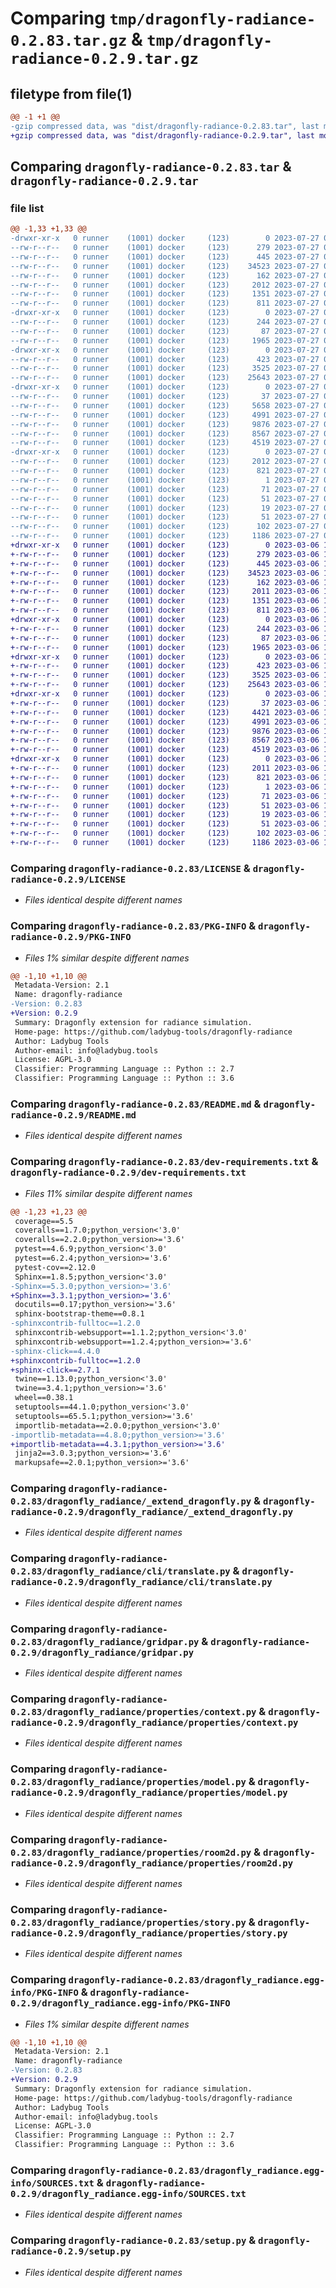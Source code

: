 # Comparing `tmp/dragonfly-radiance-0.2.83.tar.gz` & `tmp/dragonfly-radiance-0.2.9.tar.gz`

## filetype from file(1)

```diff
@@ -1 +1 @@
-gzip compressed data, was "dist/dragonfly-radiance-0.2.83.tar", last modified: Thu Jul 27 07:48:11 2023, max compression
+gzip compressed data, was "dist/dragonfly-radiance-0.2.9.tar", last modified: Mon Mar  6 15:17:33 2023, max compression
```

## Comparing `dragonfly-radiance-0.2.83.tar` & `dragonfly-radiance-0.2.9.tar`

### file list

```diff
@@ -1,33 +1,33 @@
-drwxr-xr-x   0 runner    (1001) docker     (123)        0 2023-07-27 07:48:11.000000 dragonfly-radiance-0.2.83/
--rw-r--r--   0 runner    (1001) docker     (123)      279 2023-07-27 07:46:47.000000 dragonfly-radiance-0.2.83/CODE_OF_CONDUCT.md
--rw-r--r--   0 runner    (1001) docker     (123)      445 2023-07-27 07:46:47.000000 dragonfly-radiance-0.2.83/CONTRIBUTING.md
--rw-r--r--   0 runner    (1001) docker     (123)    34523 2023-07-27 07:46:47.000000 dragonfly-radiance-0.2.83/LICENSE
--rw-r--r--   0 runner    (1001) docker     (123)      162 2023-07-27 07:46:47.000000 dragonfly-radiance-0.2.83/MANIFEST.in
--rw-r--r--   0 runner    (1001) docker     (123)     2012 2023-07-27 07:48:11.000000 dragonfly-radiance-0.2.83/PKG-INFO
--rw-r--r--   0 runner    (1001) docker     (123)     1351 2023-07-27 07:46:47.000000 dragonfly-radiance-0.2.83/README.md
--rw-r--r--   0 runner    (1001) docker     (123)      811 2023-07-27 07:46:47.000000 dragonfly-radiance-0.2.83/dev-requirements.txt
-drwxr-xr-x   0 runner    (1001) docker     (123)        0 2023-07-27 07:48:11.000000 dragonfly-radiance-0.2.83/dragonfly_radiance/
--rw-r--r--   0 runner    (1001) docker     (123)      244 2023-07-27 07:46:47.000000 dragonfly-radiance-0.2.83/dragonfly_radiance/__init__.py
--rw-r--r--   0 runner    (1001) docker     (123)       87 2023-07-27 07:46:47.000000 dragonfly-radiance-0.2.83/dragonfly_radiance/__main__.py
--rw-r--r--   0 runner    (1001) docker     (123)     1965 2023-07-27 07:46:47.000000 dragonfly-radiance-0.2.83/dragonfly_radiance/_extend_dragonfly.py
-drwxr-xr-x   0 runner    (1001) docker     (123)        0 2023-07-27 07:48:11.000000 dragonfly-radiance-0.2.83/dragonfly_radiance/cli/
--rw-r--r--   0 runner    (1001) docker     (123)      423 2023-07-27 07:46:47.000000 dragonfly-radiance-0.2.83/dragonfly_radiance/cli/__init__.py
--rw-r--r--   0 runner    (1001) docker     (123)     3525 2023-07-27 07:46:47.000000 dragonfly-radiance-0.2.83/dragonfly_radiance/cli/translate.py
--rw-r--r--   0 runner    (1001) docker     (123)    25643 2023-07-27 07:46:47.000000 dragonfly-radiance-0.2.83/dragonfly_radiance/gridpar.py
-drwxr-xr-x   0 runner    (1001) docker     (123)        0 2023-07-27 07:48:11.000000 dragonfly-radiance-0.2.83/dragonfly_radiance/properties/
--rw-r--r--   0 runner    (1001) docker     (123)       37 2023-07-27 07:46:47.000000 dragonfly-radiance-0.2.83/dragonfly_radiance/properties/__init__.py
--rw-r--r--   0 runner    (1001) docker     (123)     5658 2023-07-27 07:46:47.000000 dragonfly-radiance-0.2.83/dragonfly_radiance/properties/building.py
--rw-r--r--   0 runner    (1001) docker     (123)     4991 2023-07-27 07:46:47.000000 dragonfly-radiance-0.2.83/dragonfly_radiance/properties/context.py
--rw-r--r--   0 runner    (1001) docker     (123)     9876 2023-07-27 07:46:47.000000 dragonfly-radiance-0.2.83/dragonfly_radiance/properties/model.py
--rw-r--r--   0 runner    (1001) docker     (123)     8567 2023-07-27 07:46:47.000000 dragonfly-radiance-0.2.83/dragonfly_radiance/properties/room2d.py
--rw-r--r--   0 runner    (1001) docker     (123)     4519 2023-07-27 07:46:47.000000 dragonfly-radiance-0.2.83/dragonfly_radiance/properties/story.py
-drwxr-xr-x   0 runner    (1001) docker     (123)        0 2023-07-27 07:48:11.000000 dragonfly-radiance-0.2.83/dragonfly_radiance.egg-info/
--rw-r--r--   0 runner    (1001) docker     (123)     2012 2023-07-27 07:48:10.000000 dragonfly-radiance-0.2.83/dragonfly_radiance.egg-info/PKG-INFO
--rw-r--r--   0 runner    (1001) docker     (123)      821 2023-07-27 07:48:10.000000 dragonfly-radiance-0.2.83/dragonfly_radiance.egg-info/SOURCES.txt
--rw-r--r--   0 runner    (1001) docker     (123)        1 2023-07-27 07:48:10.000000 dragonfly-radiance-0.2.83/dragonfly_radiance.egg-info/dependency_links.txt
--rw-r--r--   0 runner    (1001) docker     (123)       71 2023-07-27 07:48:10.000000 dragonfly-radiance-0.2.83/dragonfly_radiance.egg-info/entry_points.txt
--rw-r--r--   0 runner    (1001) docker     (123)       51 2023-07-27 07:48:10.000000 dragonfly-radiance-0.2.83/dragonfly_radiance.egg-info/requires.txt
--rw-r--r--   0 runner    (1001) docker     (123)       19 2023-07-27 07:48:10.000000 dragonfly-radiance-0.2.83/dragonfly_radiance.egg-info/top_level.txt
--rw-r--r--   0 runner    (1001) docker     (123)       51 2023-07-27 07:46:47.000000 dragonfly-radiance-0.2.83/requirements.txt
--rw-r--r--   0 runner    (1001) docker     (123)      102 2023-07-27 07:48:11.000000 dragonfly-radiance-0.2.83/setup.cfg
--rw-r--r--   0 runner    (1001) docker     (123)     1186 2023-07-27 07:46:47.000000 dragonfly-radiance-0.2.83/setup.py
+drwxr-xr-x   0 runner    (1001) docker     (123)        0 2023-03-06 15:17:33.000000 dragonfly-radiance-0.2.9/
+-rw-r--r--   0 runner    (1001) docker     (123)      279 2023-03-06 15:16:10.000000 dragonfly-radiance-0.2.9/CODE_OF_CONDUCT.md
+-rw-r--r--   0 runner    (1001) docker     (123)      445 2023-03-06 15:16:10.000000 dragonfly-radiance-0.2.9/CONTRIBUTING.md
+-rw-r--r--   0 runner    (1001) docker     (123)    34523 2023-03-06 15:16:10.000000 dragonfly-radiance-0.2.9/LICENSE
+-rw-r--r--   0 runner    (1001) docker     (123)      162 2023-03-06 15:16:10.000000 dragonfly-radiance-0.2.9/MANIFEST.in
+-rw-r--r--   0 runner    (1001) docker     (123)     2011 2023-03-06 15:17:33.000000 dragonfly-radiance-0.2.9/PKG-INFO
+-rw-r--r--   0 runner    (1001) docker     (123)     1351 2023-03-06 15:16:10.000000 dragonfly-radiance-0.2.9/README.md
+-rw-r--r--   0 runner    (1001) docker     (123)      811 2023-03-06 15:16:10.000000 dragonfly-radiance-0.2.9/dev-requirements.txt
+drwxr-xr-x   0 runner    (1001) docker     (123)        0 2023-03-06 15:17:33.000000 dragonfly-radiance-0.2.9/dragonfly_radiance/
+-rw-r--r--   0 runner    (1001) docker     (123)      244 2023-03-06 15:16:10.000000 dragonfly-radiance-0.2.9/dragonfly_radiance/__init__.py
+-rw-r--r--   0 runner    (1001) docker     (123)       87 2023-03-06 15:16:10.000000 dragonfly-radiance-0.2.9/dragonfly_radiance/__main__.py
+-rw-r--r--   0 runner    (1001) docker     (123)     1965 2023-03-06 15:16:10.000000 dragonfly-radiance-0.2.9/dragonfly_radiance/_extend_dragonfly.py
+drwxr-xr-x   0 runner    (1001) docker     (123)        0 2023-03-06 15:17:33.000000 dragonfly-radiance-0.2.9/dragonfly_radiance/cli/
+-rw-r--r--   0 runner    (1001) docker     (123)      423 2023-03-06 15:16:10.000000 dragonfly-radiance-0.2.9/dragonfly_radiance/cli/__init__.py
+-rw-r--r--   0 runner    (1001) docker     (123)     3525 2023-03-06 15:16:10.000000 dragonfly-radiance-0.2.9/dragonfly_radiance/cli/translate.py
+-rw-r--r--   0 runner    (1001) docker     (123)    25643 2023-03-06 15:16:10.000000 dragonfly-radiance-0.2.9/dragonfly_radiance/gridpar.py
+drwxr-xr-x   0 runner    (1001) docker     (123)        0 2023-03-06 15:17:33.000000 dragonfly-radiance-0.2.9/dragonfly_radiance/properties/
+-rw-r--r--   0 runner    (1001) docker     (123)       37 2023-03-06 15:16:10.000000 dragonfly-radiance-0.2.9/dragonfly_radiance/properties/__init__.py
+-rw-r--r--   0 runner    (1001) docker     (123)     4421 2023-03-06 15:16:10.000000 dragonfly-radiance-0.2.9/dragonfly_radiance/properties/building.py
+-rw-r--r--   0 runner    (1001) docker     (123)     4991 2023-03-06 15:16:10.000000 dragonfly-radiance-0.2.9/dragonfly_radiance/properties/context.py
+-rw-r--r--   0 runner    (1001) docker     (123)     9876 2023-03-06 15:16:10.000000 dragonfly-radiance-0.2.9/dragonfly_radiance/properties/model.py
+-rw-r--r--   0 runner    (1001) docker     (123)     8567 2023-03-06 15:16:10.000000 dragonfly-radiance-0.2.9/dragonfly_radiance/properties/room2d.py
+-rw-r--r--   0 runner    (1001) docker     (123)     4519 2023-03-06 15:16:10.000000 dragonfly-radiance-0.2.9/dragonfly_radiance/properties/story.py
+drwxr-xr-x   0 runner    (1001) docker     (123)        0 2023-03-06 15:17:33.000000 dragonfly-radiance-0.2.9/dragonfly_radiance.egg-info/
+-rw-r--r--   0 runner    (1001) docker     (123)     2011 2023-03-06 15:17:33.000000 dragonfly-radiance-0.2.9/dragonfly_radiance.egg-info/PKG-INFO
+-rw-r--r--   0 runner    (1001) docker     (123)      821 2023-03-06 15:17:33.000000 dragonfly-radiance-0.2.9/dragonfly_radiance.egg-info/SOURCES.txt
+-rw-r--r--   0 runner    (1001) docker     (123)        1 2023-03-06 15:17:33.000000 dragonfly-radiance-0.2.9/dragonfly_radiance.egg-info/dependency_links.txt
+-rw-r--r--   0 runner    (1001) docker     (123)       71 2023-03-06 15:17:33.000000 dragonfly-radiance-0.2.9/dragonfly_radiance.egg-info/entry_points.txt
+-rw-r--r--   0 runner    (1001) docker     (123)       51 2023-03-06 15:17:33.000000 dragonfly-radiance-0.2.9/dragonfly_radiance.egg-info/requires.txt
+-rw-r--r--   0 runner    (1001) docker     (123)       19 2023-03-06 15:17:33.000000 dragonfly-radiance-0.2.9/dragonfly_radiance.egg-info/top_level.txt
+-rw-r--r--   0 runner    (1001) docker     (123)       51 2023-03-06 15:16:10.000000 dragonfly-radiance-0.2.9/requirements.txt
+-rw-r--r--   0 runner    (1001) docker     (123)      102 2023-03-06 15:17:33.000000 dragonfly-radiance-0.2.9/setup.cfg
+-rw-r--r--   0 runner    (1001) docker     (123)     1186 2023-03-06 15:16:10.000000 dragonfly-radiance-0.2.9/setup.py
```

### Comparing `dragonfly-radiance-0.2.83/LICENSE` & `dragonfly-radiance-0.2.9/LICENSE`

 * *Files identical despite different names*

### Comparing `dragonfly-radiance-0.2.83/PKG-INFO` & `dragonfly-radiance-0.2.9/PKG-INFO`

 * *Files 1% similar despite different names*

```diff
@@ -1,10 +1,10 @@
 Metadata-Version: 2.1
 Name: dragonfly-radiance
-Version: 0.2.83
+Version: 0.2.9
 Summary: Dragonfly extension for radiance simulation.
 Home-page: https://github.com/ladybug-tools/dragonfly-radiance
 Author: Ladybug Tools
 Author-email: info@ladybug.tools
 License: AGPL-3.0
 Classifier: Programming Language :: Python :: 2.7
 Classifier: Programming Language :: Python :: 3.6
```

### Comparing `dragonfly-radiance-0.2.83/README.md` & `dragonfly-radiance-0.2.9/README.md`

 * *Files identical despite different names*

### Comparing `dragonfly-radiance-0.2.83/dev-requirements.txt` & `dragonfly-radiance-0.2.9/dev-requirements.txt`

 * *Files 11% similar despite different names*

```diff
@@ -1,23 +1,23 @@
 coverage==5.5
 coveralls==1.7.0;python_version<'3.0'
 coveralls==2.2.0;python_version>='3.6'
 pytest==4.6.9;python_version<'3.0'
 pytest==6.2.4;python_version>='3.6'
 pytest-cov==2.12.0
 Sphinx==1.8.5;python_version<'3.0'
-Sphinx==5.3.0;python_version>='3.6'
+Sphinx==3.3.1;python_version>='3.6'
 docutils==0.17;python_version>='3.6'
 sphinx-bootstrap-theme==0.8.1
-sphinxcontrib-fulltoc==1.2.0
 sphinxcontrib-websupport==1.1.2;python_version<'3.0'
 sphinxcontrib-websupport==1.2.4;python_version>='3.6'
-sphinx-click==4.4.0
+sphinxcontrib-fulltoc==1.2.0
+sphinx-click==2.7.1
 twine==1.13.0;python_version<'3.0'
 twine==3.4.1;python_version>='3.6'
 wheel==0.38.1
 setuptools==44.1.0;python_version<'3.0'
 setuptools==65.5.1;python_version>='3.6'
 importlib-metadata==2.0.0;python_version<'3.0'
-importlib-metadata==4.8.0;python_version>='3.6'
+importlib-metadata==4.3.1;python_version>='3.6'
 jinja2==3.0.3;python_version>='3.6'
 markupsafe==2.0.1;python_version>='3.6'
```

### Comparing `dragonfly-radiance-0.2.83/dragonfly_radiance/_extend_dragonfly.py` & `dragonfly-radiance-0.2.9/dragonfly_radiance/_extend_dragonfly.py`

 * *Files identical despite different names*

### Comparing `dragonfly-radiance-0.2.83/dragonfly_radiance/cli/translate.py` & `dragonfly-radiance-0.2.9/dragonfly_radiance/cli/translate.py`

 * *Files identical despite different names*

### Comparing `dragonfly-radiance-0.2.83/dragonfly_radiance/gridpar.py` & `dragonfly-radiance-0.2.9/dragonfly_radiance/gridpar.py`

 * *Files identical despite different names*

### Comparing `dragonfly-radiance-0.2.83/dragonfly_radiance/properties/context.py` & `dragonfly-radiance-0.2.9/dragonfly_radiance/properties/context.py`

 * *Files identical despite different names*

### Comparing `dragonfly-radiance-0.2.83/dragonfly_radiance/properties/model.py` & `dragonfly-radiance-0.2.9/dragonfly_radiance/properties/model.py`

 * *Files identical despite different names*

### Comparing `dragonfly-radiance-0.2.83/dragonfly_radiance/properties/room2d.py` & `dragonfly-radiance-0.2.9/dragonfly_radiance/properties/room2d.py`

 * *Files identical despite different names*

### Comparing `dragonfly-radiance-0.2.83/dragonfly_radiance/properties/story.py` & `dragonfly-radiance-0.2.9/dragonfly_radiance/properties/story.py`

 * *Files identical despite different names*

### Comparing `dragonfly-radiance-0.2.83/dragonfly_radiance.egg-info/PKG-INFO` & `dragonfly-radiance-0.2.9/dragonfly_radiance.egg-info/PKG-INFO`

 * *Files 1% similar despite different names*

```diff
@@ -1,10 +1,10 @@
 Metadata-Version: 2.1
 Name: dragonfly-radiance
-Version: 0.2.83
+Version: 0.2.9
 Summary: Dragonfly extension for radiance simulation.
 Home-page: https://github.com/ladybug-tools/dragonfly-radiance
 Author: Ladybug Tools
 Author-email: info@ladybug.tools
 License: AGPL-3.0
 Classifier: Programming Language :: Python :: 2.7
 Classifier: Programming Language :: Python :: 3.6
```

### Comparing `dragonfly-radiance-0.2.83/dragonfly_radiance.egg-info/SOURCES.txt` & `dragonfly-radiance-0.2.9/dragonfly_radiance.egg-info/SOURCES.txt`

 * *Files identical despite different names*

### Comparing `dragonfly-radiance-0.2.83/setup.py` & `dragonfly-radiance-0.2.9/setup.py`

 * *Files identical despite different names*


